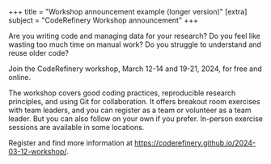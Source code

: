 +++
title = "Workshop announcement example (longer version)"
[extra]
subject = "CodeRefinery Workshop announcement"
+++

Are you writing code and managing data for your research? Do you feel like
wasting too much time on manual work? Do you struggle to understand and reuse older code?

Join
the CodeRefinery workshop,
March 12-14 and 19-21, 2024,
for free and online.

The workshop covers good coding practices, reproducible research principles,
and using Git for collaboration. It offers breakout room exercises with team
leaders, and you can register as a team or volunteer as a team leader.
But you can also follow on your own if you prefer.
In-person exercise sessions are available in some locations.

Register and find more information at
<https://coderefinery.github.io/2024-03-12-workshop/>.
